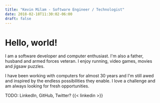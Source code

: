 ```yaml
---
title: "Kevin Milam - Software Engineer / Technologist"
date: 2018-02-18T11:30:02-06:00
draft: false
---
```


# Hello, world!

I am a software developer and computer enthusiast.  I'm also a father, husband and armed forces veteran.  I enjoy running, video games, movies and jigsaw puzzles.

I have been working with computers for almost 30 years and I'm still awed and inspired by the endless possibilities they enable.  I love a challenge and am always looking for fresh opportunities.

TODO: LinkedIn, GitHub, Twitter?
{{< linkedin >}}